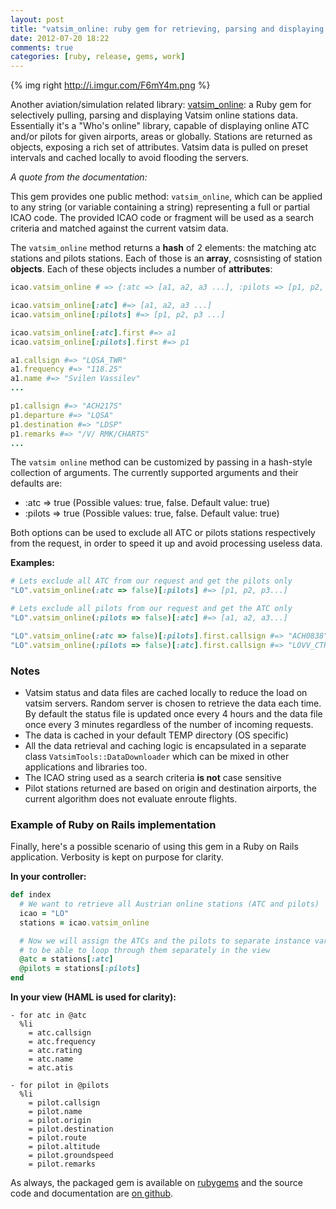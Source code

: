 ```yaml
---
layout: post
title: "vatsim_online: ruby gem for retrieving, parsing and displaying vatsim online stations data"
date: 2012-07-20 18:22
comments: true
categories: [ruby, release, gems, work]
---
```


{% img right http://i.imgur.com/F6mY4m.png %}

Another aviation/simulation related library: [vatsim_online](https://rubygems.org/gems/vatsim_online):
a Ruby gem for selectively pulling, parsing and displaying Vatsim online stations
data. Essentially it's a "Who's online" library, capable of displaying online
ATC and/or pilots for given airports, areas or globally. Stations are returned
as objects, exposing a rich set of attributes. Vatsim data is pulled on preset
intervals and cached locally to avoid flooding the servers.

*A quote from the documentation:*

This gem provides one public method: `vatsim_online`, which can be applied to
any string (or variable containing a string) representing a full or partial ICAO
code. The provided ICAO code or fragment will be used as a search criteria and
matched against the current vatsim data.

The `vatsim_online` method returns a **hash** of 2 elements: the matching atc
stations and pilots stations. Each of those is an **array**, cosnsisting of
station **objects**. Each of these objects includes a number of **attributes**:

```ruby
icao.vatsim_online # => {:atc => [a1, a2, a3 ...], :pilots => [p1, p2, p3 ...]}

icao.vatsim_online[:atc] #=> [a1, a2, a3 ...]
icao.vatsim_online[:pilots] #=> [p1, p2, p3 ...]

icao.vatsim_online[:atc].first #=> a1
icao.vatsim_online[:pilots].first #=> p1

a1.callsign #=> "LQSA_TWR"
a1.frequency #=> "118.25"
a1.name #=> "Svilen Vassilev"
...

p1.callsign #=> "ACH217S"
p1.departure #=> "LQSA"
p1.destination #=> "LDSP"
p1.remarks #=> "/V/ RMK/CHARTS"
...
```

The `vatsim online` method can be customized by passing in a hash-style collection
of arguments. The currently supported arguments and their defaults are:

* :atc => true (Possible values: true, false. Default value: true)
* :pilots => true (Possible values: true, false. Default value: true)

Both options can be used to exclude all ATC or pilots stations respectively from
the request, in order to speed it up and avoid processing useless data.

**Examples:**

```ruby
# Lets exclude all ATC from our request and get the pilots only
"LO".vatsim_online(:atc => false)[:pilots] #=> [p1, p2, p3...]

# Lets exclude all pilots from our request and get the ATC only
"LO".vatsim_online(:pilots => false)[:atc] #=> [a1, a2, a3...]

"LO".vatsim_online(:atc => false)[:pilots].first.callsign #=> "ACH0838"
"LO".vatsim_online(:pilots => false)[:atc].first.callsign #=> "LOVV_CTR"

```
### Notes

* Vatsim status and data files are cached locally to reduce the load on vatsim
servers. Random server is chosen to retrieve the data each time. By default the
status file is updated once every 4 hours and the data file once every 3 minutes
regardless of the number of incoming requests.
* The data is cached in your default TEMP directory (OS specific)
* All the data retrieval and caching logic is encapsulated in a separate class
`VatsimTools::DataDownloader` which can be mixed in other applications and
libraries too.
* The ICAO string used as a search criteria **is not** case sensitive
* Pilot stations returned are based on origin and destination airports, the
current algorithm does not evaluate enroute flights.

### Example of Ruby on Rails implementation

Finally, here's a possible scenario of using this gem in a Ruby on Rails application.
Verbosity is kept on purpose for clarity.

**In your controller:**
```ruby
def index
  # We want to retrieve all Austrian online stations (ATC and pilots)
  icao = "LO"
  stations = icao.vatsim_online

  # Now we will assign the ATCs and the pilots to separate instance variables,
  # to be able to loop through them separately in the view
  @atc = stations[:atc]
  @pilots = stations[:pilots]
end
```

**In your view (HAML is used for clarity):**

```haml
- for atc in @atc
  %li
    = atc.callsign
    = atc.frequency
    = atc.rating
    = atc.name
    = atc.atis

- for pilot in @pilots
  %li
    = pilot.callsign
    = pilot.name
    = pilot.origin
    = pilot.destination
    = pilot.route
    = pilot.altitude
    = pilot.groundspeed
    = pilot.remarks
```

As always, the packaged gem is available on [rubygems](https://rubygems.org/gems/vatsim_online)
and the source code and documentation are [on github](https://github.com/tarakanbg/vatsim_online).
